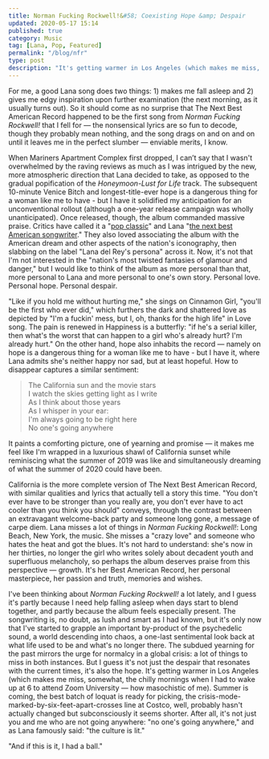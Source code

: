 ```yaml
---
title: Norman Fucking Rockwell!&#58; Coexisting Hope &amp; Despair
updated: 2020-05-17 15:14
published: true
category: Music
tag: [Lana, Pop, Featured]
permalink: "/blog/nfr"
type: post
description: "It's getting warmer in Los Angeles (which makes me miss, somewhat, the chilly mornings when I had to wake up at 6 to attend Zoom University — how masochistic of me). Summer is coming, the best batch of loquat is ready for picking, the crisis-mode-marked-by-six-feet-apart-crosses line at Costco, well, probably hasn't actually changed but subconsciously it seems shorter. After all, it's not just you and me who are not going anywhere: \"no one's going anywhere,\" and as Lana famously said: \"the culture is lit.\""
---
```


For me, a good Lana song does two things: 1) makes me fall asleep and 2) gives me edgy inspiration upon further examination (the next morning, as it usually turns out). So it should come as no surprise that The Next Best American Record happened to be the first song from _Norman Fucking Rockwell!_ that I fell for — the nonsensical lyrics are so fun to decode, though they probably mean nothing, and the song drags on and on and on until it leaves me in the perfect slumber — enviable merits, I know.  

When Mariners Apartment Complex first dropped, I can’t say that I wasn't overwhelmed by the raving reviews as much as I was intrigued by the new, more atmospheric direction that Lana decided to take, as opposed to the gradual popification of the _Honeymoon-Lust for Life_ track. The subsequent 10-minute Venice Bitch and longest-title-ever hope is a dangerous thing for a woman like me to have - but I have it solidified my anticipation for an unconventional rollout (although a one-year release campaign was wholly unanticipated). Once released, though, the album commanded massive praise. Critics have called it a "[pop classic](https://www.rollingstone.com/music/music-album-reviews/lana-del-reys-norman-fucking-rockwell-878534/)" and Lana "[the next best American songwriter](https://pitchfork.com/reviews/albums/lana-del-rey-norman-fucking-rockwell/)." They also loved associating the album with the American dream and other aspects of the nation's iconography, then slabbing on the label "Lana del Rey's persona" across it. Now, it's not that I'm not interested in the "nation's most twisted fantasies of glamour and danger," but I would like to think of the album as more personal than that, more personal to Lana and more personal to one's own story. Personal love. Personal hope. Personal despair.  

"Like if you hold me without hurting me," she sings on Cinnamon Girl, "you'll be the first who ever did," which furthers the dark and shattered love as depicted by "I'm a fuckin' mess, but I, oh, thanks for the high life" in Love song. The pain is renewed in Happiness is a butterfly: "if he's a serial killer, then what's the worst that can happen to a girl who's already hurt? I'm already hurt." On the other hand, hope also inhabits the record — namely on hope is a dangerous thing for a woman like me to have - but I have it, where Lana admits she's neither happy nor sad, but at least hopeful. How to disappear captures a similar sentiment:  
> The California sun and the movie stars  
> I watch the skies getting light as I write  
> As I think about those years  
> As I whisper in your ear:  
> I'm always going to be right here  
> No one's going anywhere  

It paints a comforting picture, one of yearning and promise — it makes me feel like I'm wrapped in a luxurious shawl of California sunset while reminiscing what the summer of 2019 was like and simultaneously dreaming of what the summer of 2020 could have been.  

California is the more complete version of The Next Best American Record, with similar qualities and lyrics that actually tell a story this time. "You don't ever have to be stronger than you really are, you don't ever have to act cooler than you think you should" conveys, through the contrast between an extravagant welcome-back party and someone long gone, a message of carpe diem. Lana misses a lot of things in _Norman Fucking Rockwell!_: Long Beach, New York, the music. She misses a "crazy love" and someone who hates the heat and got the blues. It's not hard to understand: she's now in her thirties, no longer the girl who writes solely about decadent youth and superfluous melancholy, so perhaps the album deserves praise from this perspective — growth. It's her Best American Record, her personal masterpiece, her passion and truth, memories and wishes.

I've been thinking about _Norman Fucking Rockwell!_ a lot lately, and I guess it's partly because I need help falling asleep when days start to blend together, and partly because the album feels especially present. The songwriting is, no doubt, as lush and smart as I had known, but it's only now that I've started to grapple an important by-product of the psychedelic sound, a world descending into chaos, a one-last sentimental look back at what life used to be and what's no longer there. The subdued yearning for the past mirrors the urge for normalcy in a global crisis: a lot of things to miss in both instances. But I guess it's not just the despair that resonates with the current times, it's also the hope. It's getting warmer in Los Angeles (which makes me miss, somewhat, the chilly mornings when I had to wake up at 6 to attend Zoom University — how masochistic of me). Summer is coming, the best batch of loquat is ready for picking, the crisis-mode-marked-by-six-feet-apart-crosses line at Costco, well, probably hasn't actually changed but subconsciously it seems shorter. After all, it's not just you and me who are not going anywhere: "no one's going anywhere," and as Lana famously said: "the culture is lit."

"And if this is it, I had a ball."  
